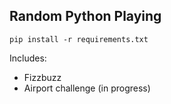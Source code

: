 ## Random Python Playing

```
pip install -r requirements.txt
```

Includes:
* Fizzbuzz
* Airport challenge (in progress)
